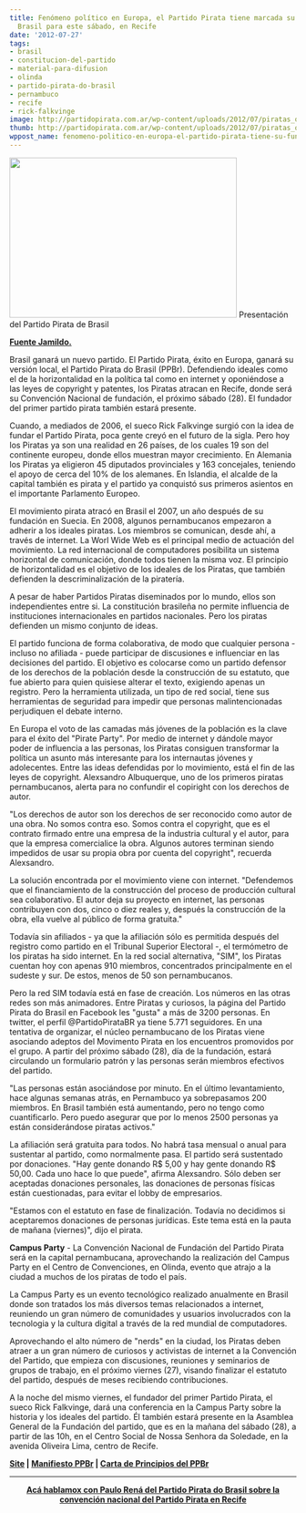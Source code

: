 ```yaml
---
title: Fenómeno político en Europa, el Partido Pirata tiene marcada su fundación en
  Brasil para este sábado, en Recife
date: '2012-07-27'
tags:
- brasil
- constitucion-del-partido
- material-para-difusion
- olinda
- partido-pirata-do-brasil
- pernambuco
- recife
- rick-falkvinge
image: http://partidopirata.com.ar/wp-content/uploads/2012/07/piratas_opt.jpg
thumb: http://partidopirata.com.ar/wp-content/uploads/2012/07/piratas_opt-150x150.jpg
wppost_name: fenomeno-politico-en-europa-el-partido-pirata-tiene-su-fundacion-en-brasil-marcada-para-este-sabado-en-recife
---
```


<a href="http://partidopirata.com.ar/wp-content/uploads/2012/07/piratas_opt.jpg"><img class=" wp-image-5589" title="piratas_opt" src="http://partidopirata.com.ar/wp-content/uploads/2012/07/piratas_opt-300x211.jpg" alt="" width="399" height="281" /></a> Presentación del Partido Pirata de Brasil


<strong><a href="http://jc3.uol.com.br/blogs/blogjamildo/mobile/noticia/135077.php" target="_blank">Fuente Jamildo.</a></strong>

Brasil ganará un nuevo partido. El Partido Pirata, éxito en Europa, ganará su versión local, el Partido Pirata do Brasil (PPBr). Defendiendo ideales como el de la horizontalidad en la política tal como en internet y oponiéndose a las leyes de copyright y patentes, los Piratas atracan en Recife, donde será su Convención Nacional de fundación, el próximo sábado (28). El fundador del primer partido pirata también estará presente.

Cuando, a mediados de 2006, el sueco Rick Falkvinge surgió con la idea de fundar el Partido Pirata, poca gente creyó en el futuro de la sigla. Pero hoy los Piratas ya son una realidad en 26 países, de los cuales 19 son del continente europeu, donde ellos muestran mayor crecimiento. En Alemania los Piratas ya eligieron 45 diputados provinciales y 163 concejales, teniendo el apoyo de cerca del 10% de los alemanes. En Islandia, el alcalde de la capital también es pirata y el partido ya conquistó sus primeros asientos en el importante Parlamento Europeo.

El movimiento pirata atracó en Brasil el 2007, un año después de su fundación en Suecia. En 2008, algunos pernambucanos empezaron a adherir a los ideales piratas. Los miembros se comunican, desde ahí, a través de internet. La Worl Wide Web es el principal medio de actuación del movimiento. La red internacional de computadores posibilita un sistema horizontal de comunicación, donde todos tienen la misma voz. El principio de horizontalidad es el objetivo de los ideales de los Piratas, que también defienden la descriminalización de la piratería.

A pesar de haber Partidos Piratas diseminados por lo mundo, ellos son independientes entre si. La constitución brasileña no permite influencia de instituciones internacionales en partidos nacionales. Pero los piratas defienden un mismo conjunto de ideas.

El partido funciona de forma colaborativa, de modo que cualquier persona - incluso no afiliada - puede participar de discusiones e influenciar en las decisiones del partido. El objetivo es colocarse como un partido defensor de los derechos de la población desde la construcción de su estatuto, que fue abierto para quien quisiese alterar el texto, exigiendo apenas un registro. Pero la herramienta utilizada, un tipo de red social, tiene sus herramientas de seguridad para impedir que personas malintencionadas perjudiquen el debate interno.

En Europa el voto de las camadas más jóvenes de la población es la clave para el éxito del "Pirate Party". Por medio de internet y dándole mayor poder de influencia a las personas, los Piratas consiguen transformar la política un asunto más interesante para los internautas jóvenes y adolecentes. Entre las ideas defendidas por lo movimiento, está el fin de las leyes de copyright. Alexsandro Albuquerque, uno de los primeros piratas pernambucanos, alerta para no confundir el copiright con los derechos de autor.

"Los derechos de autor son los derechos de ser reconocido como autor de una obra. No somos contra eso. Somos contra el copyright, que es el contrato firmado entre una empresa de la industria cultural y el autor, para que la empresa comercialice la obra. Algunos autores terminan siendo impedidos de usar su propia obra por cuenta del copyright", recuerda Alexsandro.

La solución encontrada por el movimiento viene con internet. "Defendemos que el financiamiento de la construcción del proceso de producción cultural sea colaborativo. El autor deja su proyecto en internet, las personas contribuyen con dos, cinco o diez reales y, después la construcción de la obra, ella vuelve al público de forma gratuita."

Todavía sin afiliados - ya que la afiliación sólo es permitida después del registro como partido en el Tribunal Superior Electoral -, el termómetro de los piratas ha sido internet. En la red social alternativa, "SIM", los Piratas cuentan hoy con apenas 910 miembros, concentrados principalmente en el sudeste y sur. De estos, menos de 50 son pernambucanos.

Pero la red SIM todavía está en fase de creación. Los números en las otras redes son más animadores. Entre Piratas y curiosos, la página del Partido Pirata do Brasil en Facebook les "gusta" a más de 3200 personas. En twitter, el perfil @PartidoPirataBR ya tiene 5.771 seguidores. En una tentativa de organizar, el núcleo pernambucano de los Piratas viene asociando adeptos del Movimento Pirata en los encuentros promovidos por el grupo. A partir del próximo sábado (28), día de la fundación, estará circulando un formulario patrón y las personas serán miembros efectivos del partido.

"Las personas están asociándose por minuto. En el último levantamiento, hace algunas semanas atrás, en Pernambuco ya sobrepasamos 200 miembros. En Brasil también está aumentando, pero no tengo como cuantificarlo. Pero puedo asegurar que por lo menos 2500 personas ya están considerándose piratas activos."

La afiliación será gratuita para todos. No habrá tasa mensual o anual para sustentar al partido, como normalmente pasa. El partido será sustentado por donaciones. "Hay gente donando R$ 5,00 y hay gente donando R$ 50,00. Cada uno hace lo que puede", afirma Alexsandro. Sólo deben ser aceptadas donaciones personales, las donaciones de personas físicas están cuestionadas, para evitar el lobby de empresarios.

"Estamos con el estatuto en fase de finalización. Todavía no decidimos si aceptaremos donaciones de personas jurídicas. Este tema está en la pauta de mañana (viernes)", dijo el pirata.

<strong>Campus Party</strong> - La Convención Nacional de Fundación del Partido Pirata será en la capital pernambucana, aprovechando la realización del Campus Party en el Centro de Convenciones, en Olinda, evento que atrajo a la ciudad a muchos de los piratas de todo el país.

La Campus Party es un evento tecnológico realizado anualmente en Brasil donde son tratados los más diversos temas relacionados a internet, reuniendo un gran número de comunidades y usuarios involucrados con la tecnologia y la cultura digital a través de la red mundial de computadores.

Aprovechando el alto número de "nerds" en la ciudad, los Piratas deben atraer a un gran número de curiosos y activistas de internet a la Convención del Partido, que empieza con discusiones, reuniones y seminarios de grupos de trabajo, en el próximo viernes (27), visando finalizar el estatuto del partido, después de meses recibiendo contribuciones.

A la noche del mismo viernes, el fundador del primer Partido Pirata, el sueco Rick Falkvinge, dará una conferencia en la Campus Party sobre la historia y los ideales del partido. Él también estará presente en la Asamblea General de la Fundación del partido, que es en la mañana del sábado (28), a partir de las 10h, en el Centro Social de Nossa Senhora da Soledade, en la avenida Oliveira Lima, centro de Recife.

<strong><a href="http://www.partidopirata.org/index.html" target="_blank">Site</a> | <a href="http://www.partidopirata.org/docs/Manifesto-v2.0.pdf" target="_blank">Manifiesto PPBr</a> | <a href="http://www.partidopirata.org/docs/Carta_de_Principios_-_1.0.pdf" target="_blank">Carta de Principios del PPBr</a>
</strong>

<hr />
<p style="text-align: center;"><strong><a href="http://partidopirata.com.ar/5498/hablando-con-paulo-rena-sobre-el-lanzamiento-del-partido-pirata-de-brasil-y-el-marco-civil">Acá hablamox con Paulo Rená del Partido Pirata do Brasil sobre la convención nacional del Partido Pirata en Recife </a></strong></p>
